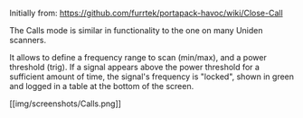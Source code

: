 Initially from: https://github.com/furrtek/portapack-havoc/wiki/Close-Call

The Calls mode is similar in functionality to the one on many Uniden scanners.

It allows to define a frequency range to scan (min/max), and a power threshold (trig). If a signal appears above the power threshold for a sufficient amount of time, the signal's frequency is "locked", shown in green and logged in a table at the bottom of the screen.

[[img/screenshots/Calls.png]]
